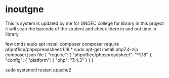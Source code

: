 # inoutgne
This is system is updated by me for GNDEC college for library in this project it will scan the barcode of the student and check there in and out time in library 

few cmds
sudo apt install composer
composer require phpoffice/phpspreadsheet:1.18.*
sudo apt-get install php7.4-zip
composer.json file
{
    "require": {
        "phpoffice/phpspreadsheet": "^1.18"
    },
    "config": {
        "platform": {
            "php": "7.4.3"
        }
    }
}

sudo systemctl restart apache2
